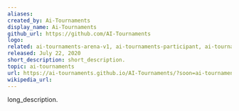 ```yaml
---
aliases: 
created_by: Ai-Tournaments
display_name: Ai-Tournaments
github_url: https://github.com/AI-Tournaments
logo: 
related: ai-tournaments-arena-v1, ai-tournaments-participant, ai-tournaments-interface
released: July 22, 2020
short_description: short_description.
topic: ai-tournaments
url: https://ai-tournaments.github.io/AI-Tournaments/?soon=ai-tournaments.io&soruce=GitHub-Explore
wikipedia_url: 
---
```

long_description.
